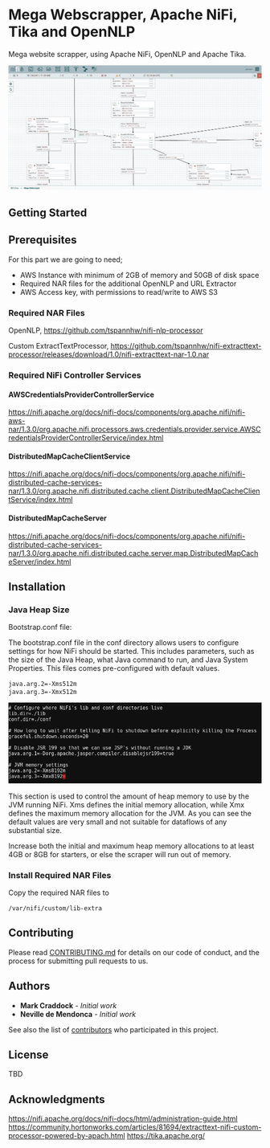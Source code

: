 # Mega Webscrapper, Apache NiFi, Tika and OpenNLP

Mega website scrapper, using Apache NiFi, OpenNLP and Apache Tika.

![Apache NiFi/Mega Webscraper](https://github.com/UNGlobalPlatform/mega-webscrapper/blob/master/docs/nifi-mega-webscraper.png?raw=true)

## Getting Started

## Prerequisites

For this part we are going to need;

* AWS Instance with minimum of 2GB of memory and 50GB of disk space
* Required NAR files for the additional OpenNLP and URL Extractor
* AWS Access key, with permissions to read/write to AWS S3

### Required NAR Files

OpenNLP, https://github.com/tspannhw/nifi-nlp-processor

Custom ExtractTextProcessor, https://github.com/tspannhw/nifi-extracttext-processor/releases/download/1.0/nifi-extracttext-nar-1.0.nar

### Required NiFi Controller Services

#### AWSCredentialsProviderControllerService

https://nifi.apache.org/docs/nifi-docs/components/org.apache.nifi/nifi-aws-nar/1.3.0/org.apache.nifi.processors.aws.credentials.provider.service.AWSCredentialsProviderControllerService/index.html

#### DistributedMapCacheClientService

https://nifi.apache.org/docs/nifi-docs/components/org.apache.nifi/nifi-distributed-cache-services-nar/1.3.0/org.apache.nifi.distributed.cache.client.DistributedMapCacheClientService/index.html

#### DistributedMapCacheServer

https://nifi.apache.org/docs/nifi-docs/components/org.apache.nifi/nifi-distributed-cache-services-nar/1.3.0/org.apache.nifi.distributed.cache.server.map.DistributedMapCacheServer/index.html

## Installation

### Java Heap Size

Bootstrap.conf file:

The bootstrap.conf file in the conf directory allows users to configure settings for how NiFi should be started. This includes parameters, such as the size of the Java Heap, what Java command to run, and Java System Properties. This files comes pre-configured with default values.
```
java.arg.2=-Xms512m
java.arg.3=-Xmx512m
```
![Apache NiFi/Java Heap Size](https://github.com/UNGlobalPlatform/mega-webscrapper/blob/master/docs/nifi-javahelp.png?raw=true)

This section is used to control the amount of heap memory to use by the JVM running NiFi. Xms defines the initial memory allocation, while Xmx defines the maximum memory allocation for the JVM. As you can see the default values are very small and not suitable for dataflows of any substantial size.

Increase both the initial and maximum heap memory allocations to at least 4GB or 8GB for starters, or else the scraper will run out of memory.

### Install Required NAR Files

Copy the required NAR files to

```
/var/nifi/custom/lib-extra
```

## Contributing

Please read [CONTRIBUTING.md](https://gist.github.com/PurpleBooth/b24679402957c63ec426) for details on our code of conduct, and the process for submitting pull requests to us.

## Authors

* **Mark Craddock** - *Initial work*
* **Neville de Mendonca** - *Initial work*

See also the list of [contributors](https://github.com/your/project/contributors) who participated in this project.

## License

TBD

## Acknowledgments

https://nifi.apache.org/docs/nifi-docs/html/administration-guide.html
https://community.hortonworks.com/articles/81694/extracttext-nifi-custom-processor-powered-by-apach.html
https://tika.apache.org/

